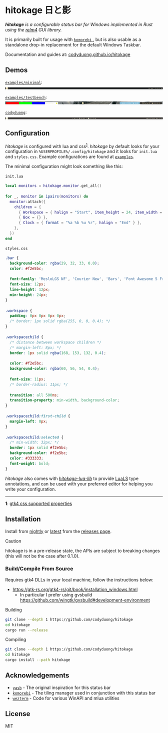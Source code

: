 # hitokage 日と影

*__hitokage__ is a configurable status bar for Windows implemented in Rust using the [relm4](https://github.com/Relm4/Relm4) GUI library.*

It is primarily built for usage with [ `komorebi` ](https://github.com/LGUG2Z/komorebi), but is also usable as a 
standalone drop-in replacement for the default Windows Taskbar.

Documentation and guides at: [codyduong.github.io/hitokage](https://codyduong.github.io/hitokage/)

## Demos

[`examples/minimal`](/examples/minimal/):
![Demonstration of a minimal hitokage status bar](/docs/media/minimal.png)
<br/>

[`examples/testbench`](/examples/testbench/):
![Demonstration of the testbench hitokage status bar](/docs/media/testbench.gif)

[`codyduong`](https://github.com/codyduong/dotfiles/tree/ba4eb2b9044646ab1b33797dd9b11f2bc1a6ea4d/windows/.files/%25USERPROFILE%25/.config/hitokage):
![Demonstration of codyduong's hitokage status bar](/docs/media/codyduong.png)

## Configuration

*hitokage* is configured with lua and css<sup>[1](#css-footnote)</sup>. *hitokage* by default looks for your configuration in
`%USERPROFILE%/.config/hitokage` and it looks for `init.lua` and `styles.css`. Example configurations are found at [`examples`](/examples/).

The minimal configuration might look something like this:

`init.lua`
```lua
local monitors = hitokage.monitor.get_all()

for _, monitor in ipairs(monitors) do
  monitor:attach({
    children = {
      { Workspace = { halign = "Start", item_height = 24, item_width = 24 } },
      { Box = {} },
      { Clock = { format = "%a %b %u %r", halign = "End" } },
    },
  })
end
```

`styles.css`
```css
.bar {
  background-color: rgba(29, 32, 33, 0.0);
  color: #f2e5bc;
  
  font-family: 'MesloLGS NF', 'Courier New', 'Bars', 'Font Awesome 5 Free';
  font-size: 12px;
  line-height: 12px;
  min-height: 24px;
}

.workspace {
  padding: 0px 0px 0px 0px;
  /* border: 1px solid rgba(255, 0, 0, 0.4); */
}

.workspacechild {
  /* distance between workspace children */
  /* margin-left: 8px; */
  border: 1px solid rgba(168, 153, 132, 0.4);

  color: #f2e5bc;
  background-color: rgba(60, 56, 54, 0.4);

  font-size: 11px;
  /* border-radius: 11px; */

  transition: all 500ms;
  transition-property: min-width, background-color;
}

.workspacechild:first-child {
  margin-left: 0px;
}

.workspacechild:selected {
  /* min-width: 32px; */
  border: 1px solid #f2e5bc;
  background-color: #f2e5bc;
  color: #333333;
  font-weight: bold;
}
```

*hitokage* also comes with [*hitokage-lua-lib*](/hitokage-lua-lib/) to provide [LuaLS](https://github.com/luals/lua-language-server) type annotations, and can be used with your preferred editor for helping you write your configuration.
<!-- The *hitokage-lua-lib* rockspec ~~is available at: ~~ (🚧 TODO ROCKSPEC 🚧) -->

---

__<a name="css-footnote">1</a>__: [gtk4 css supported properties](https://docs.gtk.org/gtk4/css-properties.html)

## Installation

Install from [nightly](https://github.com/codyduong/hitokage/releases/nightly) or [latest](https://github.com/codyduong/hitokage/releases/latest) from the [releases page](https://github.com/codyduong/hitokage/releases).

> [!CAUTION]
> hitokage is in a pre-release state, the APIs are subject to breaking changes (this will not be the case after 0.1.0).

### Build/Compile From Source

Requires gtk4 DLLs in your local machine, follow the instructions below:
* https://gtk-rs.org/gtk4-rs/git/book/installation_windows.html
  + In particular I prefer using gvsbuild 
    https://github.com/wingtk/gvsbuild#development-environment

Building

```sh
git clone --depth 1 https://github.com/codyduong/hitokage
cd hitokage
cargo run --release 
```

Compiling

```sh
git clone --depth 1 https://github.com/codyduong/hitokage
cd hitokage
cargo install --path hitokage
```

<!--
Build notes:
* msys2 pkg-config sucks -> https://github.com/rust-lang/pkg-config-rs/issues/51#issuecomment-346300858
-->

## Acknowledgements
- [`yasb`](https://github.com/da-rth/yasb) - The original inspiration for this status bar
- [`komorebi`](https://github.com/LGUG2Z/komorebi) - The tiling manager used in conjunction with this status bar
- [`wezterm`](https://github.com/wez/wezterm) - Code for various WinAPI and mlua utilities
<!-- - [`ButteryTaskbar2`](https://github.com/LuisThiamNye/ButteryTaskbar2) - Hiding the default windows taskbar -->

## License

MIT
